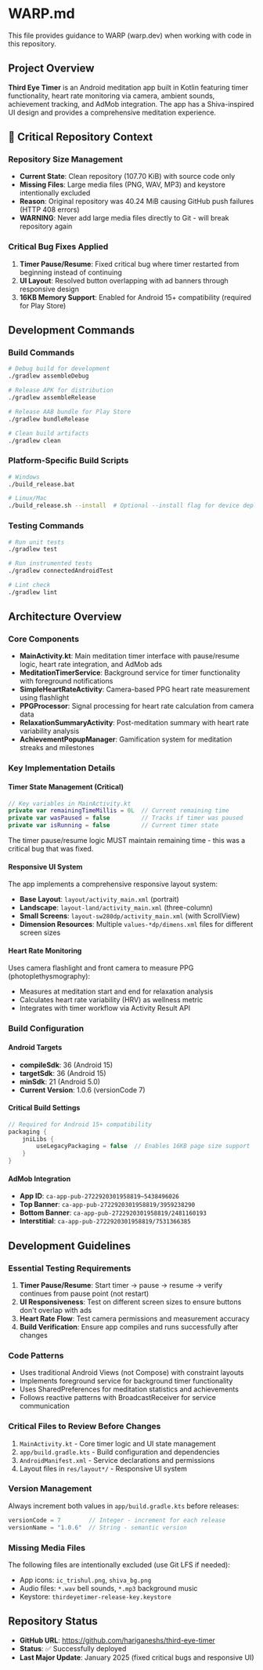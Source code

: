 # WARP.md

This file provides guidance to WARP (warp.dev) when working with code in this repository.

## Project Overview

**Third Eye Timer** is an Android meditation app built in Kotlin featuring timer functionality, heart rate monitoring via camera, ambient sounds, achievement tracking, and AdMob integration. The app has a Shiva-inspired UI design and provides a comprehensive meditation experience.

## 🚨 Critical Repository Context

### Repository Size Management
- **Current State**: Clean repository (107.70 KiB) with source code only
- **Missing Files**: Large media files (PNG, WAV, MP3) and keystore intentionally excluded
- **Reason**: Original repository was 40.24 MiB causing GitHub push failures (HTTP 408 errors)
- **WARNING**: Never add large media files directly to Git - will break repository again

### Critical Bug Fixes Applied
1. **Timer Pause/Resume**: Fixed critical bug where timer restarted from beginning instead of continuing
2. **UI Layout**: Resolved button overlapping with ad banners through responsive design
3. **16KB Memory Support**: Enabled for Android 15+ compatibility (required for Play Store)

## Development Commands

### Build Commands
```bash
# Debug build for development
./gradlew assembleDebug

# Release APK for distribution  
./gradlew assembleRelease

# Release AAB bundle for Play Store
./gradlew bundleRelease

# Clean build artifacts
./gradlew clean
```

### Platform-Specific Build Scripts
```bash
# Windows
./build_release.bat

# Linux/Mac
./build_release.sh --install  # Optional --install flag for device deployment
```

### Testing Commands
```bash
# Run unit tests
./gradlew test

# Run instrumented tests
./gradlew connectedAndroidTest

# Lint check
./gradlew lint
```

## Architecture Overview

### Core Components
- **MainActivity.kt**: Main meditation timer interface with pause/resume logic, heart rate integration, and AdMob ads
- **MeditationTimerService**: Background service for timer functionality with foreground notifications
- **SimpleHeartRateActivity**: Camera-based PPG heart rate measurement using flashlight
- **PPGProcessor**: Signal processing for heart rate calculation from camera data
- **RelaxationSummaryActivity**: Post-meditation summary with heart rate variability analysis
- **AchievementPopupManager**: Gamification system for meditation streaks and milestones

### Key Implementation Details

#### Timer State Management (Critical)
```kotlin
// Key variables in MainActivity.kt
private var remainingTimeMillis = 0L  // Current remaining time
private var wasPaused = false         // Tracks if timer was paused
private var isRunning = false         // Current timer state
```

The timer pause/resume logic MUST maintain remaining time - this was a critical bug that was fixed.

#### Responsive UI System
The app implements a comprehensive responsive layout system:
- **Base Layout**: `layout/activity_main.xml` (portrait)
- **Landscape**: `layout-land/activity_main.xml` (three-column)  
- **Small Screens**: `layout-sw280dp/activity_main.xml` (with ScrollView)
- **Dimension Resources**: Multiple `values-*dp/dimens.xml` files for different screen sizes

#### Heart Rate Monitoring
Uses camera flashlight and front camera to measure PPG (photoplethysmography):
- Measures at meditation start and end for relaxation analysis
- Calculates heart rate variability (HRV) as wellness metric
- Integrates with timer workflow via Activity Result API

### Build Configuration

#### Android Targets
- **compileSdk**: 36 (Android 15)
- **targetSdk**: 36 (Android 15)  
- **minSdk**: 21 (Android 5.0)
- **Current Version**: 1.0.6 (versionCode 7)

#### Critical Build Settings
```kotlin
// Required for Android 15+ compatibility
packaging {
    jniLibs {
        useLegacyPackaging = false  // Enables 16KB page size support
    }
}
```

#### AdMob Integration
- **App ID**: `ca-app-pub-2722920301958819~5438496026`
- **Top Banner**: `ca-app-pub-2722920301958819/3959238290`
- **Bottom Banner**: `ca-app-pub-2722920301958819/2481160193`
- **Interstitial**: `ca-app-pub-2722920301958819/7531366385`

## Development Guidelines

### Essential Testing Requirements
1. **Timer Pause/Resume**: Start timer → pause → resume → verify continues from pause point (not restart)
2. **UI Responsiveness**: Test on different screen sizes to ensure buttons don't overlap with ads
3. **Heart Rate Flow**: Test camera permissions and measurement accuracy
4. **Build Verification**: Ensure app compiles and runs successfully after changes

### Code Patterns
- Uses traditional Android Views (not Compose) with constraint layouts
- Implements foreground service for background timer functionality
- Uses SharedPreferences for meditation statistics and achievements
- Follows reactive patterns with BroadcastReceiver for service communication

### Critical Files to Review Before Changes
1. `MainActivity.kt` - Core timer logic and UI state management
2. `app/build.gradle.kts` - Build configuration and dependencies  
3. `AndroidManifest.xml` - Service declarations and permissions
4. Layout files in `res/layout*/` - Responsive UI system

### Version Management
Always increment both values in `app/build.gradle.kts` before releases:
```kotlin
versionCode = 7        // Integer - increment for each release
versionName = "1.0.6"  // String - semantic version
```

### Missing Media Files
The following files are intentionally excluded (use Git LFS if needed):
- App icons: `ic_trishul.png`, `shiva_bg.png`  
- Audio files: `*.wav` bell sounds, `*.mp3` background music
- Keystore: `thirdeyetimer-release-key.keystore`

## Repository Status
- **GitHub URL**: https://github.com/hariganeshs/third-eye-timer
- **Status**: ✅ Successfully deployed
- **Last Major Update**: January 2025 (fixed critical bugs and responsive UI)
